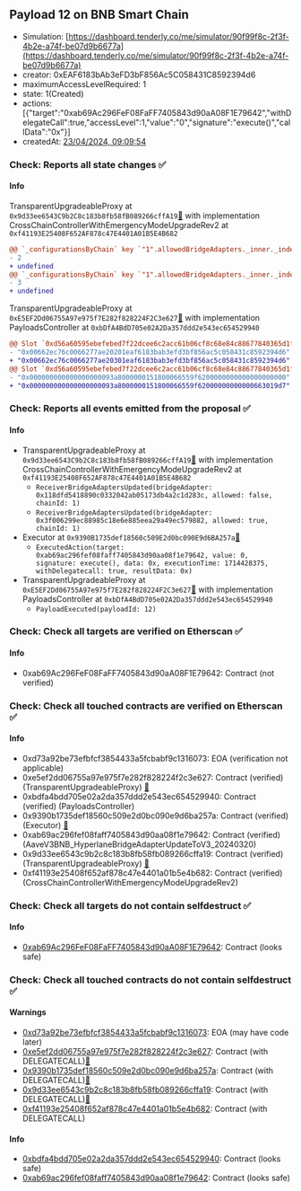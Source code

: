 ## Payload 12 on BNB Smart Chain

- Simulation: [https://dashboard.tenderly.co/me/simulator/90f99f8c-2f3f-4b2e-a74f-be07d9b6677a](https://dashboard.tenderly.co/me/simulator/90f99f8c-2f3f-4b2e-a74f-be07d9b6677a)
- creator: 0xEAF6183bAb3eFD3bF856Ac5C058431C8592394d6
- maximumAccessLevelRequired: 1
- state: 1(Created)
- actions: [{"target":"0xab69Ac296FeF08FaFF7405843d90aA08F1E79642","withDelegateCall":true,"accessLevel":1,"value":"0","signature":"execute()","callData":"0x"}]
- createdAt: [23/04/2024, 09:09:54](https://bscscan.com/tx/0x89360b3fd1d0da36da5a3c4d89a604d811feb87b36df2fcdfacd48e72493cb1c)

### Check: Reports all state changes :white_check_mark:

#### Info


TransparentUpgradeableProxy at `0x9d33ee6543C9b2C8c183b8fb58fB089266cffA19`[:ghost:](https://github.com/bgd-labs/aave-address-book "GovernanceV3BNB.CROSS_CHAIN_CONTROLLER") with implementation CrossChainControllerWithEmergencyModeUpgradeRev2 at `0xf41193E25408F652AF878c47E4401A01B5E4B682`
```diff
@@ `_configurationsByChain` key `"1".allowedBridgeAdapters._inner._indexes.0x000000000000000000000000118dfd5418890c0332042ab05173db4a2c1d283c` @@
- 2
+ undefined
@@ `_configurationsByChain` key `"1".allowedBridgeAdapters._inner._indexes.0x000000000000000000000000a5cc218513305221201f196760e9e64e9d49d98a` @@
- 3
+ undefined
```

TransparentUpgradeableProxy at `0xE5EF2Dd06755A97e975f7E282f828224F2C3e627`[:ghost:](https://github.com/bgd-labs/aave-address-book "GovernanceV3BNB.PAYLOADS_CONTROLLER") with implementation PayloadsController at `0xbDfA4BdD705e02A2Da357ddd2e543ec654529940`
```diff
@@ Slot `0xd56a60595ebefebed7f22dcee6c2acc61b06cf8c68e84c88677840365d1ff92b` @@
- "0x00662ec76c0066277ae20201eaf6183bab3efd3bf856ac5c058431c8592394d6"
+ "0x00662ec76c0066277ae20301eaf6183bab3efd3bf856ac5c058431c8592394d6"
@@ Slot `0xd56a60595ebefebed7f22dcee6c2acc61b06cf8c68e84c88677840365d1ff92c` @@
- "0x000000000000000000093a8000000151800066559f6200000000000000000000"
+ "0x000000000000000000093a8000000151800066559f62000000000000663019d7"
```


### Check: Reports all events emitted from the proposal :white_check_mark:

#### Info

- TransparentUpgradeableProxy at `0x9d33ee6543C9b2C8c183b8fb58fB089266cffA19`[:ghost:](https://github.com/bgd-labs/aave-address-book "GovernanceV3BNB.CROSS_CHAIN_CONTROLLER") with implementation CrossChainControllerWithEmergencyModeUpgradeRev2 at `0xf41193E25408F652AF878c47E4401A01B5E4B682`
  - `ReceiverBridgeAdaptersUpdated(bridgeAdapter: 0x118dfd5418890c0332042ab05173db4a2c1d283c, allowed: false, chainId: 1)`
  - `ReceiverBridgeAdaptersUpdated(bridgeAdapter: 0x3f006299ec88985c18e6e885eea29a49ec579882, allowed: true, chainId: 1)`
- Executor at `0x9390B1735def18560c509E2d0bc090E9d6BA257a`[:ghost:](https://github.com/bgd-labs/aave-address-book "AaveV3BNB.ACL_ADMIN, GovernanceV3BNB.EXECUTOR_LVL_1")
  - `ExecutedAction(target: 0xab69ac296fef08faff7405843d90aa08f1e79642, value: 0, signature: execute(), data: 0x, executionTime: 1714428375, withDelegatecall: true, resultData: 0x)`
- TransparentUpgradeableProxy at `0xE5EF2Dd06755A97e975f7E282f828224F2C3e627`[:ghost:](https://github.com/bgd-labs/aave-address-book "GovernanceV3BNB.PAYLOADS_CONTROLLER") with implementation PayloadsController at `0xbDfA4BdD705e02A2Da357ddd2e543ec654529940`
  - `PayloadExecuted(payloadId: 12)`

### Check: Check all targets are verified on Etherscan :white_check_mark:

#### Info

- 0xab69Ac296FeF08FaFF7405843d90aA08F1E79642: Contract (not verified) 

### Check: Check all touched contracts are verified on Etherscan :white_check_mark:

#### Info

- 0xd73a92be73efbfcf3854433a5fcbabf9c1316073: EOA (verification not applicable)
- 0xe5ef2dd06755a97e975f7e282f828224f2c3e627: Contract (verified) (TransparentUpgradeableProxy) [:ghost:](https://github.com/bgd-labs/aave-address-book "GovernanceV3BNB.PAYLOADS_CONTROLLER")
- 0xbdfa4bdd705e02a2da357ddd2e543ec654529940: Contract (verified) (PayloadsController) 
- 0x9390b1735def18560c509e2d0bc090e9d6ba257a: Contract (verified) (Executor) [:ghost:](https://github.com/bgd-labs/aave-address-book "AaveV3BNB.ACL_ADMIN, GovernanceV3BNB.EXECUTOR_LVL_1")
- 0xab69ac296fef08faff7405843d90aa08f1e79642: Contract (verified) (AaveV3BNB_HyperlaneBridgeAdapterUpdateToV3_20240320) 
- 0x9d33ee6543c9b2c8c183b8fb58fb089266cffa19: Contract (verified) (TransparentUpgradeableProxy) [:ghost:](https://github.com/bgd-labs/aave-address-book "GovernanceV3BNB.CROSS_CHAIN_CONTROLLER")
- 0xf41193e25408f652af878c47e4401a01b5e4b682: Contract (verified) (CrossChainControllerWithEmergencyModeUpgradeRev2) 

### Check: Check all targets do not contain selfdestruct :white_check_mark:

#### Info

- [0xab69Ac296FeF08FaFF7405843d90aA08F1E79642](https://bscscan.com/address/0xab69Ac296FeF08FaFF7405843d90aA08F1E79642): Contract (looks safe)

### Check: Check all touched contracts do not contain selfdestruct :white_check_mark:

#### Warnings

- [0xd73a92be73efbfcf3854433a5fcbabf9c1316073](https://bscscan.com/address/0xd73a92be73efbfcf3854433a5fcbabf9c1316073): EOA (may have code later)
- [0xe5ef2dd06755a97e975f7e282f828224f2c3e627](https://bscscan.com/address/0xe5ef2dd06755a97e975f7e282f828224f2c3e627): Contract (with DELEGATECALL)[:ghost:](https://github.com/bgd-labs/aave-address-book "GovernanceV3BNB.PAYLOADS_CONTROLLER")
- [0x9390b1735def18560c509e2d0bc090e9d6ba257a](https://bscscan.com/address/0x9390b1735def18560c509e2d0bc090e9d6ba257a): Contract (with DELEGATECALL)[:ghost:](https://github.com/bgd-labs/aave-address-book "AaveV3BNB.ACL_ADMIN, GovernanceV3BNB.EXECUTOR_LVL_1")
- [0x9d33ee6543c9b2c8c183b8fb58fb089266cffa19](https://bscscan.com/address/0x9d33ee6543c9b2c8c183b8fb58fb089266cffa19): Contract (with DELEGATECALL)[:ghost:](https://github.com/bgd-labs/aave-address-book "GovernanceV3BNB.CROSS_CHAIN_CONTROLLER")
- [0xf41193e25408f652af878c47e4401a01b5e4b682](https://bscscan.com/address/0xf41193e25408f652af878c47e4401a01b5e4b682): Contract (with DELEGATECALL)

#### Info

- [0xbdfa4bdd705e02a2da357ddd2e543ec654529940](https://bscscan.com/address/0xbdfa4bdd705e02a2da357ddd2e543ec654529940): Contract (looks safe)
- [0xab69ac296fef08faff7405843d90aa08f1e79642](https://bscscan.com/address/0xab69ac296fef08faff7405843d90aa08f1e79642): Contract (looks safe)

